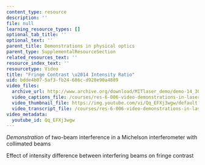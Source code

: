 ```yaml
---
content_type: resource
description: ''
file: null
learning_resource_types: []
optional_tab_title: ''
optional_text: ''
parent_title: Demonstrations in physical optics
parent_type: SupplementalResourceSection
related_resources_text: ''
resource_index_text: ''
resourcetype: Video
title: "Fringe Contrast \u2014 Intensity Ratio"
uid: bdde4b07-5af3-fb24-686c-d928e90a4889
video_files:
  archive_url: http://www.archive.org/download/MITlaser_demo/demo-14_300k.mp4
  video_captions_file: /courses/res-6-006-video-demonstrations-in-lasers-and-optics-spring-2008/49a06e5d00025766bdc94c8006161619_Qq_EFXj3wgw.vtt
  video_thumbnail_file: https://img.youtube.com/vi/Qq_EFXj3wgw/default.jpg
  video_transcript_file: /courses/res-6-006-video-demonstrations-in-lasers-and-optics-spring-2008/a584ebc434858a96bb56e1dbb65da417_Qq_EFXj3wgw.pdf
video_metadata:
  youtube_id: Qq_EFXj3wgw
---
```


_Demonstration_ of two-beam interference in a Michelson interferometer with collimated beams

Effect of intensity difference between interfering beams on fringe contrast